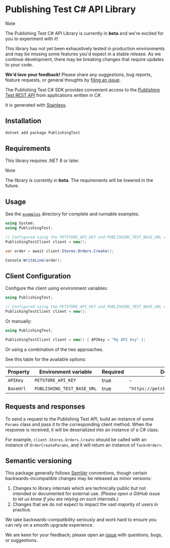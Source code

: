# Publishing Test C# API Library

> [!NOTE]
> The Publishing Test C# API Library is currently in **beta** and we're excited for you to experiment with it!
>
> This library has not yet been exhaustively tested in production environments and may be missing some features you'd expect in a stable release. As we continue development, there may be breaking changes that require updates to your code.
>
> **We'd love your feedback!** Please share any suggestions, bug reports, feature requests, or general thoughts by [filing an issue](https://www.github.com/sd-st/publishing-test-csharp/issues/new).

The Publishing Test C# SDK provides convenient access to the [Publishing Test REST API](google.com) from applications written in C#.

It is generated with [Stainless](https://www.stainless.com/).

## Installation

```bash
dotnet add package PublishingTest
```

## Requirements

This library requires .NET 8 or later.

> [!NOTE]
> The library is currently in **beta**. The requirements will be lowered in the future.

## Usage

See the [`examples`](examples) directory for complete and runnable examples.

```csharp
using System;
using PublishingTest;

// Configured using the PETSTORE_API_KEY and PUBLISHING_TEST_BASE_URL environment variables
PublishingTestClient client = new();

var order = await client.Stores.Orders.Create();

Console.WriteLine(order);
```

## Client Configuration

Configure the client using environment variables:

```csharp
using PublishingTest;

// Configured using the PETSTORE_API_KEY and PUBLISHING_TEST_BASE_URL environment variables
PublishingTestClient client = new();
```

Or manually:

```csharp
using PublishingTest;

PublishingTestClient client = new() { APIKey = "My API Key" };
```

Or using a combination of the two approaches.

See this table for the available options:

| Property  | Environment variable       | Required | Default value                           |
| --------- | -------------------------- | -------- | --------------------------------------- |
| `APIKey`  | `PETSTORE_API_KEY`         | true     | -                                       |
| `BaseUrl` | `PUBLISHING_TEST_BASE_URL` | true     | `"https://petstore3.swagger.io/api/v3"` |

## Requests and responses

To send a request to the Publishing Test API, build an instance of some `Params` class and pass it to the corresponding client method. When the response is received, it will be deserialized into an instance of a C# class.

For example, `client.Stores.Orders.Create` should be called with an instance of `OrderCreateParams`, and it will return an instance of `Task<Order>`.

## Semantic versioning

This package generally follows [SemVer](https://semver.org/spec/v2.0.0.html) conventions, though certain backwards-incompatible changes may be released as minor versions:

1. Changes to library internals which are technically public but not intended or documented for external use. _(Please open a GitHub issue to let us know if you are relying on such internals.)_
2. Changes that we do not expect to impact the vast majority of users in practice.

We take backwards-compatibility seriously and work hard to ensure you can rely on a smooth upgrade experience.

We are keen for your feedback; please open an [issue](https://www.github.com/sd-st/publishing-test-csharp/issues) with questions, bugs, or suggestions.
